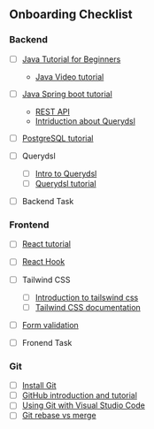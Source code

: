 ## Onboarding Checklist

### Backend 

- [ ] [Java Tutorial for Beginners](https://www.guru99.com/java-tutorial.html)
  - [Java Video tutorial](https://www.youtube.com/watch?v=Qgl81fPcLc8)
- [ ] [Java Spring boot tutorial](https://www.youtube.com/watch?v=9SGDpanrc8U)
  - [REST API](https://spring.io/guides/tutorials/rest/)
  - [Intriduction about Querydsl](https://www.baeldung.com/intro-to-querydsl)
- [ ] [PostgreSQL tutorial](https://www.postgresqltutorial.com/)
- [ ] Querydsl
  - [ ] [Intro to Querydsl](https://www.baeldung.com/intro-to-querydsl)
  - [ ] [Querydsl tutorial](https://www.baeldung.com/rest-api-search-language-spring-data-querydsl)

- [ ] Backend Task 


### Frontend

- [ ] [React tutorial](https://reactjs.org/tutorial/tutorial.html)
- [ ] [React Hook](https://reactjs.org/docs/hooks-intro.html)
- [ ] Tailwind CSS 
  - [ ] [Introduction to tailswind css](https://www.geeksforgeeks.org/tailwind-css/) 
  - [ ] [Tailwind CSS documentation](https://tailwindcss.com/docs/installation)
- [ ] [Form validation](https://www.sanity.io/guides/form-validation-with-npm-yup)

- [ ] Fronend Task 

### Git

- [ ] [Install Git](https://github.com/git-guides/install-git)
- [ ] [GitHub introduction and tutorial](https://learningdaily.dev/git-and-github-in-a-nutshell-definitive-tutorial-for-beginners-69e97ffc77ec)
- [ ] [Using Git with Visual Studio Code](https://www.youtube.com/watch?v=i_23KUAEtUM)
- [ ] [Git rebase vs merge](https://medium.datadriveninvestor.com/git-rebase-vs-merge-cc5199edd77c)
